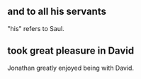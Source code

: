 ## and to all his servants ##

"his" refers to Saul.

## took great pleasure in David ##

Jonathan greatly enjoyed being with David.